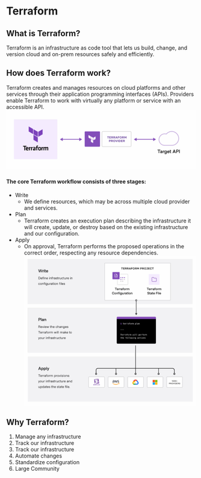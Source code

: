 # Terraform

## What is Terraform?
Terraform is an infrastructure as code tool that lets us build, change, and version cloud and on-prem resources safely and efficiently.

## How does Terraform work?
Terraform creates and manages resources on cloud platforms and other services through their application programming interfaces (APIs). Providers enable Terraform to work with virtually any platform or service with an accessible API.
![Terraform API](image.png)

#### The core Terraform workflow consists of three stages:
- Write
    - We define resources, which may be across multiple cloud provider and services.
- Plan
    - Terraform creates an execution plan describing the infrastructure it will create, update, or destroy based on the existing infrastructure and our configuration.
- Apply
    - On approval, Terraform performs the proposed operations in the correct order, respecting any resource dependencies.
![Terraform Stages](image-1.png)

## Why Terraform?
1. Manage any infrastructure
2. Track our infrastructure
3. Track our infrastructure
4. Automate changes
5. Standardize configuration
7. Large Community



